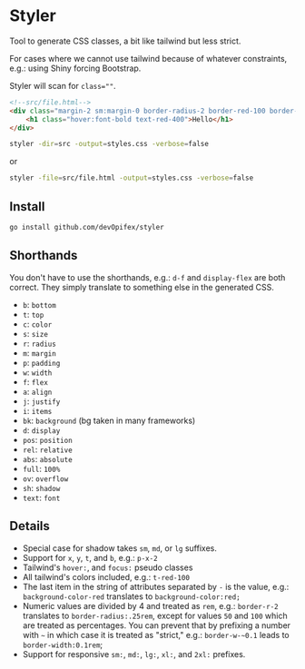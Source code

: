 # Styler

Tool to generate CSS classes, a bit like tailwind but less strict.

For cases where we cannot use tailwind because of whatever
constraints, e.g.: using Shiny forcing Bootstrap.

Styler will scan for `class=""`.

```html
<!--src/file.html-->
<div class="margin-2 sm:margin-0 border-radius-2 border-red-100 border-width-1 position-relative">
    <h1 class="hover:font-bold text-red-400">Hello</h1>
</div>
```

```bash
styler -dir=src -output=styles.css -verbose=false
```

or 

```bash
styler -file=src/file.html -output=styles.css -verbose=false
```

## Install

```bash
go install github.com/devOpifex/styler
```

## Shorthands

You don't have to use the shorthands, 
e.g.: `d-f` and `display-flex` are both correct.
They simply translate to something else in the generated
CSS.

- `b`: `bottom`
- `t`: `top`
- `c`: `color`
- `s`: `size`
- `r`: `radius`
- `m`: `margin`
- `p`: `padding`
- `w`: `width`
- `f`: `flex`
- `a`: `align`
- `j`: `justify`
- `i`: `items`
- `bk`: `background` (bg taken in many frameworks)
- `d`: `display`
- `pos`: `position`
- `rel`: `relative`
- `abs`: `absolute`
- `full`: `100%`
- `ov`: `overflow`
- `sh`: `shadow`
- `text`: `font`

## Details

- Special case for shadow takes `sm`, `md`, or `lg` suffixes.
- Support for `x`, `y`, `t`, and `b`, e.g.: `p-x-2`
- Tailwind's `hover:`, and `focus:` pseudo classes
- All tailwind's colors included, e.g.: `t-red-100`
- The last item in the string of attributes separated by `-` is the value, 
e.g.: `background-color-red` translates to `background-color:red;`
- Numeric values are divided by 4 and treated as `rem`, e.g.: `border-r-2` translates
to `border-radius:.25rem`, except for values `50` and `100` which are
treated as percentages.
You can prevent that by prefixing a number with `~` in which case it is treated as
"strict," e.g.: `border-w-~0.1` leads to `border-width:0.1rem`;
- Support for responsive `sm:`, `md:`, `lg:`, `xl:`, and `2xl:` prefixes.

